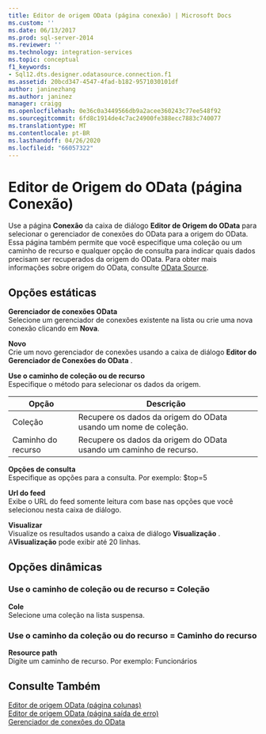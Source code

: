 ```yaml
---
title: Editor de origem OData (página conexão) | Microsoft Docs
ms.custom: ''
ms.date: 06/13/2017
ms.prod: sql-server-2014
ms.reviewer: ''
ms.technology: integration-services
ms.topic: conceptual
f1_keywords:
- Sql12.dts.designer.odatasource.connection.f1
ms.assetid: 20bcd347-4547-4fad-b182-9571030101df
author: janinezhang
ms.author: janinez
manager: craigg
ms.openlocfilehash: 0e36c0a3449566db9a2acee360243c77ee548f92
ms.sourcegitcommit: 6fd8c1914de4c7ac24900fe388ecc7883c740077
ms.translationtype: MT
ms.contentlocale: pt-BR
ms.lasthandoff: 04/26/2020
ms.locfileid: "66057322"
---
```

# <a name="odata-source-editor-connection-page"></a>Editor de Origem do OData (página Conexão)
  Use a página **Conexão** da caixa de diálogo **Editor de Origem do OData** para selecionar o gerenciador de conexões do OData para a origem do OData. Essa página também permite que você especifique uma coleção ou um caminho de recurso e qualquer opção de consulta para indicar quais dados precisam ser recuperados da origem do OData. Para obter mais informações sobre origem do OData, consulte [OData Source](data-flow/odata-source.md).  
  
## <a name="static-options"></a>Opções estáticas  
 **Gerenciador de conexões OData**  
 Selecione um gerenciador de conexões existente na lista ou crie uma nova conexão clicando em **Nova**.  
  
 **Novo**  
 Crie um novo gerenciador de conexões usando a caixa de diálogo **Editor do Gerenciador de Conexões do OData** .  
  
 **Use o caminho de coleção ou de recurso**  
 Especifique o método para selecionar os dados da origem.  
  
|Opção|Descrição|  
|------------|-----------------|  
|Coleção|Recupere os dados da origem do OData usando um nome de coleção.|  
|Caminho do recurso|Recupere os dados da origem do OData usando um caminho de recurso.|  
  
 **Opções de consulta**  
 Especifique as opções para a consulta.  Por exemplo: $top=5  
  
 **Url do feed**  
 Exibe o URL do feed somente leitura com base nas opções que você selecionou nesta caixa de diálogo.  
  
 **Visualizar**  
 Visualize os resultados usando a caixa de diálogo **Visualização** . A**Visualização** pode exibir até 20 linhas.  
  
## <a name="dynamic-options"></a>Opções dinâmicas  
  
### <a name="use-collection-or-resource-path--collection"></a>Use o caminho de coleção ou de recurso = Coleção  
 **Cole**  
 Selecione uma coleção na lista suspensa.  
  
### <a name="use-collection-or-resource-path--resource-path"></a>Use o caminho da coleção ou do recurso = Caminho do recurso  
 **Resource path**  
 Digite um caminho de recurso. Por exemplo: Funcionários  
  
## <a name="see-also"></a>Consulte Também  
 [Editor de origem OData &#40;página colunas&#41;](../../2014/integration-services/odata-source-editor-columns-page.md)   
 [Editor de origem OData &#40;página saída de erro&#41;](../../2014/integration-services/odata-source-editor-error-output-page.md)   
 [Gerenciador de conexões do OData](connection-manager/odata-connection-manager.md)  
  
  
